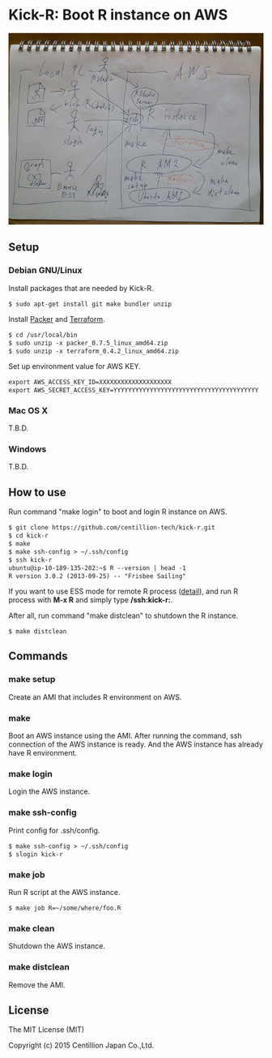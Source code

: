 # Kick-R: Boot R instance on AWS

![Big picture](./img/bigpicture.jpg)

## Setup

### Debian GNU/Linux

Install packages that are needed by Kick-R.

```
$ sudo apt-get install git make bundler unzip
```

Install [Packer](https://www.packer.io/) and [Terraform](https://terraform.io/).

```
$ cd /usr/local/bin
$ sudo unzip -x packer_0.7.5_linux_amd64.zip
$ sudo unzip -x terraform_0.4.2_linux_amd64.zip
```

Set up environment value for AWS KEY.

```
export AWS_ACCESS_KEY_ID=XXXXXXXXXXXXXXXXXXXX
export AWS_SECRET_ACCESS_KEY=YYYYYYYYYYYYYYYYYYYYYYYYYYYYYYYYYYYYYYYY
```

### Mac OS X

T.B.D.

### Windows

T.B.D.

## How to use

Run command "make login" to boot and login R instance on AWS.

```
$ git clone https://github.com/centillion-tech/kick-r.git
$ cd kick-r
$ make
$ make ssh-config > ~/.ssh/config
$ ssh kick-r
ubuntu@ip-10-189-135-202:~$ R --version | head -1
R version 3.0.2 (2013-09-25) -- "Frisbee Sailing"
```

If you want to use ESS mode for remote R process ([detail](http://ess.r-project.org/Manual/ess.html#ESS-processes-on-Remote-Computers)), and run R process with **M-x R** and simply type **/ssh:kick-r:**.

After all, run command "make distclean" to shutdown the R instance.

```
$ make distclean
```

## Commands

### make setup

Create an AMI that includes R environment on AWS.

### make

Boot an AWS instance using the AMI. After running the command, ssh connection of the AWS instance is ready. And the AWS instance has already have R environment.

### make login

Login the AWS instance.

### make ssh-config

Print config for .ssh/config.

```
$ make ssh-config > ~/.ssh/config
$ slogin kick-r
```

### make job

Run R script at the AWS instance.

```
$ make job R=~/some/where/foo.R
```

### make clean

Shutdown the AWS instance.

### make distclean

Remove the AMI.

## License

The MIT License (MIT)

Copyright (c) 2015 Centillion Japan Co.,Ltd.
